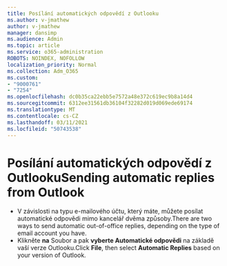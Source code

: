 ```yaml
---
title: Posílání automatických odpovědí z Outlooku
ms.author: v-jmathew
author: v-jmathew
manager: dansimp
ms.audience: Admin
ms.topic: article
ms.service: o365-administration
ROBOTS: NOINDEX, NOFOLLOW
localization_priority: Normal
ms.collection: Adm_O365
ms.custom:
- "9000761"
- "7254"
ms.openlocfilehash: dc0b35ca22ebb5e7572a48e372c619ec9b8a14d4
ms.sourcegitcommit: 6312ee31561db36104f32282d019d069ede69174
ms.translationtype: MT
ms.contentlocale: cs-CZ
ms.lasthandoff: 03/11/2021
ms.locfileid: "50743538"
---
```

# <a name="sending-automatic-replies-from-outlook"></a><span data-ttu-id="e83e8-102">Posílání automatických odpovědí z Outlooku</span><span class="sxs-lookup"><span data-stu-id="e83e8-102">Sending automatic replies from Outlook</span></span>

- <span data-ttu-id="e83e8-103">V závislosti na typu e-mailového účtu, který máte, můžete posílat automatické odpovědi mimo kancelář dvěma způsoby.</span><span class="sxs-lookup"><span data-stu-id="e83e8-103">There are two ways to send automatic out-of-office replies, depending on the type of email account you have.</span></span>
- <span data-ttu-id="e83e8-104">Klikněte **na** Soubor a pak **vyberte Automatické odpovědi** na základě vaší verze Outlooku.</span><span class="sxs-lookup"><span data-stu-id="e83e8-104">Click **File**, then select **Automatic Replies** based on your version of Outlook.</span></span>
